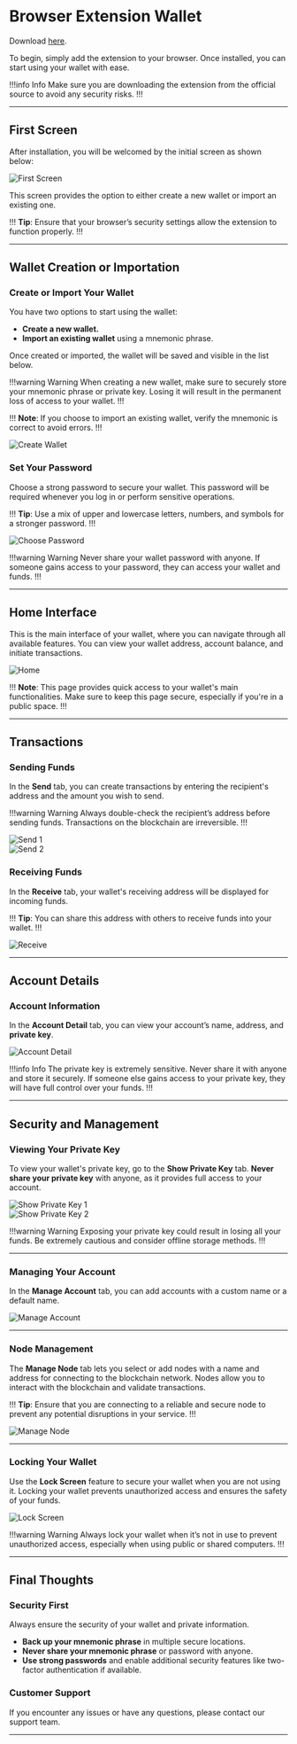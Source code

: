 # Browser Extension Wallet  

Download [here](https://github.com/warthog-network/warthog-extension/releases).  

To begin, simply add the extension to your browser. Once installed, you can start using your wallet with ease.  

!!!info Info
Make sure you are downloading the extension from the official source to avoid any security risks.
!!!

---

## First Screen  
After installation, you will be welcomed by the initial screen as shown below:  

![First Screen](/img/extension/first.png)

This screen provides the option to either create a new wallet or import an existing one.  

!!!
**Tip**: Ensure that your browser’s security settings allow the extension to function properly.
!!!

---

## Wallet Creation or Importation  

### Create or Import Your Wallet  
You have two options to start using the wallet:  
- **Create a new wallet.**  
- **Import an existing wallet** using a mnemonic phrase.

Once created or imported, the wallet will be saved and visible in the list below.  

!!!warning Warning
When creating a new wallet, make sure to securely store your mnemonic phrase or private key. Losing it will result in the permanent loss of access to your wallet.
!!!

!!!
**Note**: If you choose to import an existing wallet, verify the mnemonic is correct to avoid errors.
!!!

![Create Wallet](/img/extension/create2.png)

### Set Your Password  
Choose a strong password to secure your wallet. This password will be required whenever you log in or perform sensitive operations.  

!!!
**Tip**: Use a mix of upper and lowercase letters, numbers, and symbols for a stronger password.
!!!

![Choose Password](/img/extension/choosePassword.png)

!!!warning Warning
Never share your wallet password with anyone. If someone gains access to your password, they can access your wallet and funds.
!!!

---

## Home Interface  

This is the main interface of your wallet, where you can navigate through all available features. You can view your wallet address, account balance, and initiate transactions.

![Home](/img/extension/home.png)  

!!!
**Note**: This page provides quick access to your wallet's main functionalities. Make sure to keep this page secure, especially if you're in a public space.
!!!

---

## Transactions  

### Sending Funds  
In the **Send** tab, you can create transactions by entering the recipient's address and the amount you wish to send.

!!!warning Warning
Always double-check the recipient’s address before sending funds. Transactions on the blockchain are irreversible.
!!!

![Send 1](/img/extension/send1.png)  
![Send 2](/img/extension/send2.png)

### Receiving Funds  
In the **Receive** tab, your wallet's receiving address will be displayed for incoming funds.  

!!!
**Tip**: You can share this address with others to receive funds into your wallet.
!!!

![Receive](/img/extension/receive.png)

---

## Account Details  

### Account Information  
In the **Account Detail** tab, you can view your account’s name, address, and **private key**.  

![Account Detail](/img/extension/accountDetail.png)

!!!info Info
The private key is extremely sensitive. Never share it with anyone and store it securely. If someone else gains access to your private key, they will have full control over your funds.
!!!

---

## Security and Management  

### Viewing Your Private Key  
To view your wallet's private key, go to the **Show Private Key** tab. **Never share your private key** with anyone, as it provides full access to your account.  

![Show Private Key 1](/img/extension/showPrivKey1.png)  
![Show Private Key 2](/img/extension/showPrivKey2.png)

!!!warning Warning
Exposing your private key could result in losing all your funds. Be extremely cautious and consider offline storage methods.
!!!

---

### Managing Your Account  
In the **Manage Account** tab, you can add accounts with a custom name or a default name.

![Manage Account](/img/extension/manageAccount.png)

---

### Node Management  
The **Manage Node** tab lets you select or add nodes with a name and address for connecting to the blockchain network. Nodes allow you to interact with the blockchain and validate transactions.  

!!!
**Tip**: Ensure that you are connecting to a reliable and secure node to prevent any potential disruptions in your service.
!!!

![Manage Node](/img/extension/manageNode.png)

---

### Locking Your Wallet  
Use the **Lock Screen** feature to secure your wallet when you are not using it. Locking your wallet prevents unauthorized access and ensures the safety of your funds.

![Lock Screen](/img/extension/lock.png)

!!!warning Warning
Always lock your wallet when it’s not in use to prevent unauthorized access, especially when using public or shared computers.
!!!

---

## Final Thoughts  

### **Security First**  
Always ensure the security of your wallet and private information.  
- **Back up your mnemonic phrase** in multiple secure locations.  
- **Never share your mnemonic phrase** or password with anyone.  
- **Use strong passwords** and enable additional security features like two-factor authentication if available.

### **Customer Support**  
If you encounter any issues or have any questions, please contact our support team.

---

